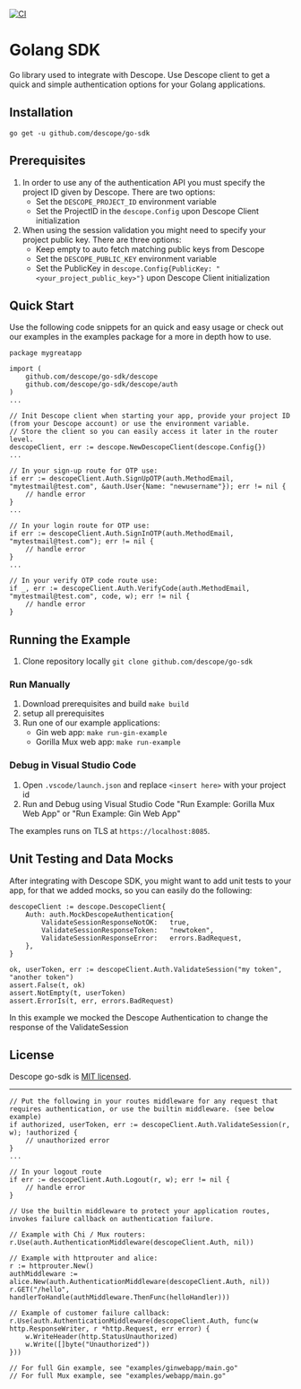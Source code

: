 [![CI](https://github.com/descope/go-sdk/actions/workflows/ci.yml/badge.svg)](https://github.com/descope/go-sdk/actions/workflows/ci.yml)

# Golang SDK

Go library used to integrate with Descope.
Use Descope client to get a quick and simple authentication options for your Golang applications.

## Installation

`go get -u github.com/descope/go-sdk`

## Prerequisites

1. In order to use any of the authentication API you must specify the project ID given by Descope. There are two options:
   - Set the `DESCOPE_PROJECT_ID` environment variable
   - Set the ProjectID in the `descope.Config` upon Descope Client initialization
1. When using the session validation you might need to specify your project public key. There are three options:
   - Keep empty to auto fetch matching public keys from Descope
   - Set the `DESCOPE_PUBLIC_KEY` environment variable
   - Set the PublicKey in `descope.Config{PublicKey: "<your_project_public_key>"}` upon Descope Client initialization

## Quick Start

Use the following code snippets for an quick and easy usage or check out our examples in the examples package for a more in depth how to use.

```golang
package mygreatapp

import (
    github.com/descope/go-sdk/descope
    github.com/descope/go-sdk/descope/auth
)
...

// Init Descope client when starting your app, provide your project ID (from your Descope account) or use the environment variable.
// Store the client so you can easily access it later in the router level.
descopeClient, err := descope.NewDescopeClient(descope.Config{})
...

// In your sign-up route for OTP use:
if err := descopeClient.Auth.SignUpOTP(auth.MethodEmail, "mytestmail@test.com", &auth.User{Name: "newusername"}); err != nil {
    // handle error
}
...

// In your login route for OTP use:
if err := descopeClient.Auth.SignInOTP(auth.MethodEmail, "mytestmail@test.com"); err != nil {
    // handle error
}
...

// In your verify OTP code route use:
if _, err := descopeClient.Auth.VerifyCode(auth.MethodEmail, "mytestmail@test.com", code, w); err != nil {
    // handle error
}

```

## Running the Example

1. Clone repository locally `git clone github.com/descope/go-sdk`
### Run Manually
1. Download prerequisites and build `make build`
1. setup all prerequisites
1. Run one of our example applications:
    - Gin web app: `make run-gin-example`
    - Gorilla Mux web app: `make run-example`

### Debug in Visual Studio Code

1. Open `.vscode/launch.json` and replace `<insert here>` with your project id
1. Run and Debug using Visual Studio Code "Run Example: Gorilla Mux Web App" or "Run Example: Gin Web App"

The examples runs on TLS at `https://localhost:8085`.

## Unit Testing and Data Mocks
After integrating with Descope SDK, you might want to add unit tests to your app, for that we added mocks, so you can easily do the following:
```golang
descopeClient := descope.DescopeClient{
	Auth: auth.MockDescopeAuthentication{
		ValidateSessionResponseNotOK:   true,
		ValidateSessionResponseToken:   "newtoken",
		ValidateSessionResponseError:   errors.BadRequest,
	},
}

ok, userToken, err := descopeClient.Auth.ValidateSession("my token", "another token")
assert.False(t, ok)
assert.NotEmpty(t, userToken)
assert.ErrorIs(t, err, errors.BadRequest)
``` 
In this example we mocked the Descope Authentication to change the response of the ValidateSession

## License
Descope go-sdk is [MIT licensed](./LICENSE).

-----

```golang
// Put the following in your routes middleware for any request that requires authentication, or use the builtin middleware. (see below example)
if authorized, userToken, err := descopeClient.Auth.ValidateSession(r, w); !authorized {
    // unauthorized error
}
...

// In your logout route
if err := descopeClient.Auth.Logout(r, w); err != nil {
    // handle error
}

// Use the builtin middleware to protect your application routes, invokes failure callback on authentication failure.

// Example with Chi / Mux routers:
r.Use(auth.AuthenticationMiddleware(descopeClient.Auth, nil))

// Example with httprouter and alice:
r := httprouter.New()
authMiddleware := alice.New(auth.AuthenticationMiddleware(descopeClient.Auth, nil))
r.GET("/hello", handlerToHandle(authMiddleware.ThenFunc(helloHandler)))

// Example of customer failure callback:
r.Use(auth.AuthenticationMiddleware(descopeClient.Auth, func(w http.ResponseWriter, r *http.Request, err error) {
    w.WriteHeader(http.StatusUnauthorized)
	w.Write([]byte("Unauthorized"))
}))

// For full Gin example, see "examples/ginwebapp/main.go"
// For full Mux example, see "examples/webapp/main.go"
```
